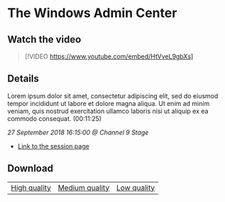 # The Windows Admin Center

## Watch the video
> [!VIDEO https://www.youtube.com/embed/HtVveL9gbXs]

## Details

Lorem ipsum dolor sit amet, consectetur adipiscing elit, sed do eiusmod tempor incididunt ut labore et dolore magna aliqua. Ut enim ad minim veniam, quis nostrud exercitation ullamco laboris nisi ut aliquip ex ea commodo consequat. (00:11:25)

*27 September 2018 16:15:00 @ Channel 9 Stage*

- [Link to the session page](https://channel9.msdn.com/Events/Ignite/2018/The-Windows-Admin-Center)

## Download

||||
|:--:|:----:|:-:|
|[High quality](https://sec.ch9.ms/ch9/3f9c/27001f53-85b9-4534-926f-591df4883f9c/ch9d4s01_high.mp4)|[Medium quality](https://sec.ch9.ms/ch9/3f9c/27001f53-85b9-4534-926f-591df4883f9c/ch9d4s01_mid.mp4)|[Low quality](https://sec.ch9.ms/ch9/3f9c/27001f53-85b9-4534-926f-591df4883f9c/ch9d4s01.mp4)